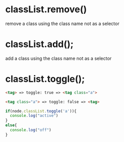 # classList.remove()
remove a class using the class name not as a selector

# classList.add();
add a class using the class name not as a selector

# classList.toggle();

```html
<tag> => toggle: true => <tag class="a">
```

```html
<tag class="a"> => toggle: false => <tag>
```

```js
if(node.classList.toggle('a')){
  console.log("active")
}
else{
  console.log("off")
}
```